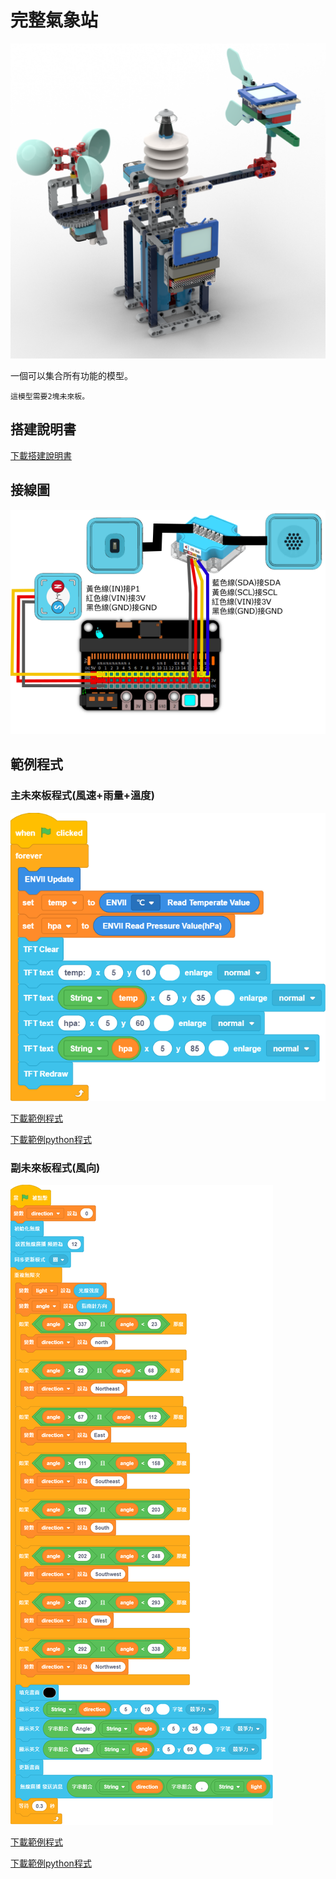 # 完整氣象站

![](./images/complete_station.png)

一個可以集合所有功能的模型。

    這模型需要2塊未來板。

## 搭建說明書

[下載搭建說明書](https://github.com/kittenbothk/kittenbothk/raw/master/Kits/future_weather/instructions/complete_station.pdf)

## 接線圖

![](./images/complete_wiring.png)

## 範例程式

### 主未來板程式(風速+雨量+溫度)

![](./images/complete_code1.png)


[下載範例程式](https://github.com/kittenbothk/kittenbothk/raw/master/Kits/future_weather/sb3/7_complete.sb3)

[下載範例python程式](https://github.com/kittenbothk/kittenbothk/raw/master/Kits/future_weather/py/7_complete.py)

### 副未來板程式(風向)

![](./images/complete_code2.png)

[下載範例程式](https://github.com/kittenbothk/kittenbothk/raw/master/Kits/future_weather/sb3/7_complete_direction.sb3)

[下載範例python程式](https://github.com/kittenbothk/kittenbothk/raw/master/Kits/future_weather/py/7_complete_direction.py)